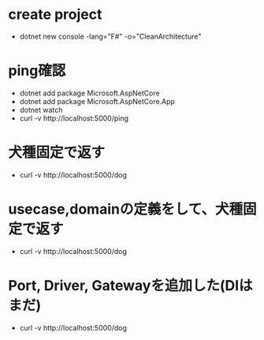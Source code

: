 # create project
- dotnet new console -lang="F#" -o="CleanArchitecture"

# ping確認
- dotnet add package Microsoft.AspNetCore
- dotnet add package Microsoft.AspNetCore.App
- dotnet watch
- curl -v http://localhost:5000/ping

# 犬種固定で返す
- curl -v http://localhost:5000/dog

# usecase,domainの定義をして、犬種固定で返す
- curl -v http://localhost:5000/dog

# Port, Driver, Gatewayを追加した(DIはまだ)
- curl -v http://localhost:5000/dog